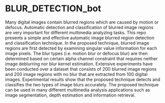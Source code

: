 # BLUR_DETECTION_bot
Many digital images contain blurred regions which are caused by motion or defocus. Automatic detection and classification of blurred image regions are very important for different multimedia analyzing tasks. This repo presents a simple and effective automatic image blurred region detection and classification technique. In the proposed technique, blurred image regions are first detected by examining singular value information for each image pixels. The blur types (i.e. motion blur or defocus blur) are then determined based on certain alpha channel constraint that requires neither image deblurring nor blur kernel estimation. Extensive experiments have been conducted over a dataset that consists of 200 blurred image regions and 200 image regions with no blur that are extracted from 100 digital images. Experimental results show that the proposed technique detects and classifies the two types of image blurs accurately. The proposed technique can be used in many different multimedia analysis applications such as image segmentation, depth estimation and information retrieval.
